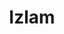 ---
title: Izlam
crosslinks:
- islam
- livven
- exmuslim
- vegan
- dankchristianmemes
- The_Donald
- Christianity
- milliondollarextreme
- AskReddit
- DeepFriedMemes
- greece
- Turkey
- pakistan
- samharris
- raerth
- furry
- syriancivilwar
- MemeEconomy
- todayilearned
- TheFarLeftSide
---
